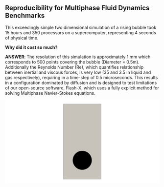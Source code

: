 ## Reproducibility for Multiphase Fluid Dynamics Benchmarks

This exceedingly simple two dimensional simulation of a rising bubble took 15 hours 
and 350 processors on a supercomputer, representing 4 seconds of physical time.

**Why did it cost so much?**

__ANSWER__: The resolution of this simulation is approximately 1 mm which corresponds to 
500 points covering the bubble (Diameter = 0.5m). Additionally the Reynolds Number (Re), 
which quantifies relationship between inertial and viscous forces, is very low (35 and 
3.5 in liquid and gas respectively), requiring in a time-step of 0.5 microseconds. This 
results in a configuration dominated by diffusion and is designed to test limitations of 
our open-source software, Flash-X, which uses a fully explicit method for solving Multiphase 
Navier-Stokes equations.

<p align="center"> <img src="analysis/RisingBubble/Benchmark-Case2.gif" width="600" style="border:none;background:none;"/> </p>
